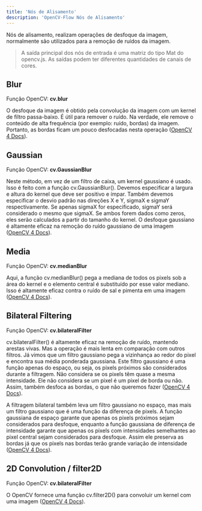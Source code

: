 ```yaml
---
title: 'Nós de Alisamento'
description: 'OpenCV-Flow Nós de Alisamento'
---
```


Nós de alisamento, realizam operações de desfoque da imagem, normalmente são utilizados para a remoção de ruídos da imagem. 

> A saída principal dos nós de entrada é uma matriz do tipo Mat do opencv.js.
> As saídas podem ter diferentes quantidades de canais de cores.

## Blur

Função OpenCV: **cv.blur**

O desfoque da imagem é obtido pela convolução da imagem com um kernel de filtro passa-baixo. 
É útil para remover o ruído. Na verdade, ele remove o conteúdo de alta frequência (por exemplo: ruído, bordas) da imagem. 
Portanto, as bordas ficam um pouco desfocadas nesta operação
([OpenCV 4 Docs](https://docs.opencv.org/4.x/d4/d13/tutorial_py_filtering.html)).

## Gaussian

Função OpenCV: **cv.GaussianBlur**

Neste método, em vez de um filtro de caixa, um kernel gaussiano é usado. Isso é feito com a função cv.GaussianBlur(). 
Devemos especificar a largura e altura do kernel que deve ser positivo e ímpar. 
Também devemos especificar o desvio padrão nas direções X e Y, sigmaX e sigmaY respectivamente. 
Se apenas sigmaX for especificado, sigmaY será considerado o mesmo que sigmaX. 
Se ambos forem dados como zeros, eles serão calculados a partir do tamanho do kernel. 
O desfoque gaussiano é altamente eficaz na remoção do ruído gaussiano de uma imagem
([OpenCV 4 Docs](https://docs.opencv.org/4.x/d4/d13/tutorial_py_filtering.html)).

## Media 

Função OpenCV: **cv.medianBlur**

Aqui, a função cv.medianBlur() pega a mediana de todos os pixels sob a área do kernel e o elemento central é substituído por esse valor mediano. Isso é altamente eficaz contra o ruído de sal e pimenta em uma imagem
([OpenCV 4 Docs](https://docs.opencv.org/4.x/d4/d13/tutorial_py_filtering.html)).

## Bilateral Filtering

Função OpenCV: **cv.bilateralFilter**

cv.bilateralFilter() é altamente eficaz na remoção de ruído, mantendo arestas vivas. Mas a operação é mais lenta em comparação com outros filtros. Já vimos que um filtro gaussiano pega a vizinhança ao redor do pixel e encontra sua média ponderada gaussiana. Este filtro gaussiano é uma função apenas do espaço, ou seja, os pixels próximos são considerados durante a filtragem. Não considera se os pixels têm quase a mesma intensidade. Ele não considera se um pixel é um pixel de borda ou não. Assim, também desfoca as bordas, o que não queremos fazer
([OpenCV 4 Docs](https://docs.opencv.org/4.x/d4/d13/tutorial_py_filtering.html)).


A filtragem bilateral também leva um filtro gaussiano no espaço, mas mais um filtro gaussiano que é uma função da diferença de pixels. 
A função gaussiana de espaço garante que apenas os pixels próximos sejam considerados para desfoque, enquanto a função gaussiana de diferença de intensidade garante que apenas os pixels com intensidades semelhantes ao pixel central sejam considerados para desfoque. 
Assim ele preserva as bordas já que os pixels nas bordas terão grande variação de intensidade
([OpenCV 4 Docs](https://docs.opencv.org/4.x/d4/d13/tutorial_py_filtering.html)).

## 2D Convolution / filter2D

Função OpenCV: **cv.bilateralFilter**

O OpenCV fornece uma função cv.filter2D() para convoluir um kernel com uma imagem
([OpenCV 4 Docs](https://docs.opencv.org/4.x/d4/d13/tutorial_py_filtering.html)).